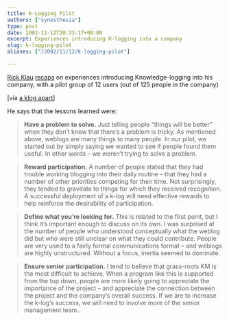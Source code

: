 ```yaml
---
title: K-Logging Pilot
authors: ["synesthesia"]
type: post
date: 2002-11-12T20:33:17+00:00
excerpt: Experiences introducing K-logging into a company
slug: k-logging-pilot 
aliases: ["/2002/11/12/k-logging-pilot"]

---
```

[Rick Klau][1] [recaps][2] on experiences introducing Knowledge-logging into his company, with a pilot group of 12 users (out of 125 people in the company)
  
[via [a klog apart][3]]
  
<!--more-->


  
He says that the lessons learned were:

> **Have a problem to solve.** Just telling people &#8220;things will be better&#8221; when they don&#8217;t know that there&#8217;s a problem is tricky. As mentioned above, weblogs are many things to many people. In our pilot, we started out by simply saying we wanted to see if people found them useful. In other words &#8211; we weren&#8217;t trying to solve a problem.
  
> **Reward participation.** A number of people stated that they had trouble working blogging into their daily routine &#8211; that they had a number of other priorities competing for their time. Not surprisingly, they tended to gravitate to things for which they received recognition. A successful deployment of a k-log will need effective rewards to help reinforce the desirability of participation.
  
> **Define what you&#8217;re looking for.** This is related to the first point, but I think it&#8217;s important enough to discuss on its own. I was surprised at the number of people who understood conceptually what the weblog did but who were still unclear on what they could contribute. People are very used to a fairly formal communications format &#8211; and weblogs are highly unstructured. Without a focus, inertia seemed to dominate.
  
> **Ensure senior participation.** I tend to believe that grass-roots KM is the most difficult to achieve. When a program like this is supported from the top down, people are more likely going to appreciate the importance of the project &#8211; and appreciate the connection between the project and the company&#8217;s overall success. If we are to increase the k-log&#8217;s success, we will need to involve more of the senior management team..

 [1]: https://www.rklau.com/tins/
 [2]: https://www.rklau.com/tins/stories/2002/11/11/klogPilotRecap.html "K-Log Pilot Recap"
 [3]: https://dijest.com/aka/